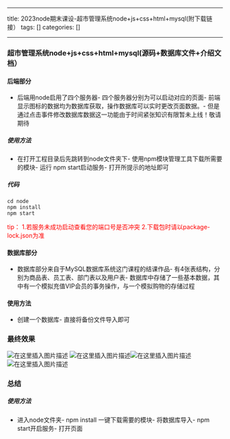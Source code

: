 
--- 
title:  2023node期末课设-超市管理系统node+js+css+html+mysql(附下载链接） 
tags: []
categories: [] 

---
### 超市管理系统node+js+css+html+mysql(源码+数据库文件+介绍文档）



#### 后端部分

>  
 - 后端用node启用了四个服务器- 四个服务器分别为可以启动对应的页面- 前端显示图标的数据均为数据库获取，操作数据库可以实时更改页面数据。- 但是通过点击事件修改数据库数据这一功能由于时间紧张知识有限暂未上线！敬请期待 


##### 使用方法

>  
 - 在打开工程目录后先跳转到node文件夹下- 使用npm模块管理工具下载所需要的模块- 运行 npm start启动服务- 打开所提示的地址即可 


##### 代码

```
cd node
npm install
npm start

```

<font color="red">tip： 1.若服务未成功启动查看您的端口号是否冲突 2.下载包时请以package-lock.json为准</font>

#### 数据库部分

>  
 - 数据库部分来自于MySQL数据库系统这门课程的结课作品- 有4张表结构，分别为商品表、员工表、部门表以及用户表- 数据库中存储了一些基本数据，其中有一个模拟充值VIP会员的事务操作，与一个模拟购物的存储过程 


#### 使用方法

>  
 - 创建一个数据库- 直接将备份文件导入即可 


### 最终效果

<img src="https://img-blog.csdnimg.cn/fc8c467c232441d699c37bc3edf65762.png" alt="在这里插入图片描述"> <img src="https://img-blog.csdnimg.cn/f6f06666c6164688a74186e66137aadd.png" alt="在这里插入图片描述"><img src="https://img-blog.csdnimg.cn/d248d5057b50492bad98bd43d54818fb.png" alt="在这里插入图片描述"> <img src="https://img-blog.csdnimg.cn/49a3bb1b047a401e9bac91d780630fcc.png" alt="在这里插入图片描述">

### 总结

##### 使用方法

>  
 - 进入node文件夹- npm install 一键下载需要的模块- 将数据库导入- npm start开启服务- 打开页面 



